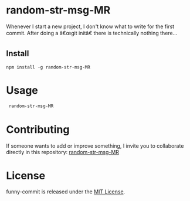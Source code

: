 # random-str-msg-MR

Whenever I start a new project, I don't know what to write for the first commit. After doing a â€œgit initâ€ there is technically nothing there...

## Install

```npm
npm install -g random-str-msg-MR
```

# Usage

```bash
 random-str-msg-MR
```

# Contributing

If someone wants to add or improve something, I invite you to collaborate directly in this repository: [random-str-msg-MR](https://github.com/manuelrstrp/random-str-msg-MR.git)

# License

funny-commit is released under the [MIT License](https://opensource.org/licenses/MIT).